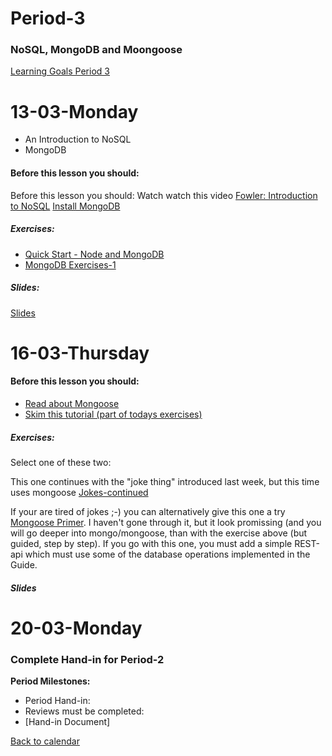 # Period-3 
### NoSQL, MongoDB and Moongoose

[Learning Goals Period 3](https://docs.google.com/document/d/1feH4Re0s1bx9llAli5HfCbO4gcI5c7b14caz0xbAmgc/edit?usp=sharing)

# **13-03-Monday** 
* An Introduction to NoSQL
* MongoDB



#### Before this lesson you should:

Before this lesson you should:
Watch watch this video 
[Fowler: Introduction to NoSQL](https://www.youtube.com/watch?v=qI_g07C_Q5I)
[Install MongoDB](https://docs.mongodb.com/manual/installation/)

##### Exercises:
* [Quick Start - Node and MongoDB](http://mongodb.github.io/node-mongodb-native/2.2/quick-start/quick-start/)
* [MongoDB Exercises-1](https://docs.google.com/document/d/1G_xrwlL7ZMZKe7oNU_62NjKHEJjZq9oMx7IvKmocw8c/edit?usp=sharing)

##### Slides:
[Slides](http://js-plaul.rhcloud.com/mongoDB/mongo.html#1)



# **16-03-Thursday**

#### Before this lesson you should:
* [Read about Mongoose](http://mongoosejs.com/docs/index.html)
* [Skim this tutorial (part of todays exercises)](https://scotch.io/tutorials/using-mongoosejs-in-node-js-and-mongodb-applications)

##### Exercises:

Select one of these two:

This one continues with the "joke thing" introduced last week, but this time uses mongoose
[Jokes-continued](https://docs.google.com/document/d/1kop5VFSJEWlp9XQQxnmS4NYtQnvZNE9BAForPyI_0F8/edit?usp=sharing)

If your are tired of jokes ;-) you can alternatively give this one a try [Mongoose Primer](https://developer.mozilla.org/en-US/docs/Learn/Server-side/Express_Nodejs/mongoose#Mongoose_primer). I haven't gone through it, but it look promissing (and you will go deeper into mongo/mongoose, than with the exercise above (but guided, step by step).
If you go with this one, you must add a simple REST-api which must use some of the database operations implemented in the Guide.

##### Slides


# **20-03-Monday**
### Complete Hand-in for Period-2

**Period Milestones:**
* Period Hand-in: 
* Reviews must be completed:
* [Hand-in Document]

[Back to calendar](periods.md)

